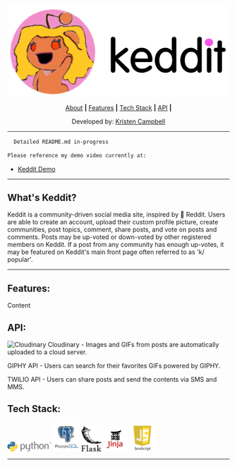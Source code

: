 <p align="center">
  <img src="static/images/keddit_logo_image_dark.svg" width="550" title="Keddit">
</p>

<p align="center">
  <a href="#whats-keddit"> About</a> <b>|</b> 
  <a href="#features"> Features</a> <b>|</b> 
  <a href="#tech-stack"> Tech Stack</a> <b>|</b> 
  <a href="#api"> API</a> <b>|</b> 
</p>


<p align="center">
  Developed by: <a href="https://www.linkedin.com/in/kristencampbell">Kristen Campbell</a>
</p>

----

```html
  Detailed README.md in-progress
```
```html
Please reference my demo video currently at: 
```

* <a href="https://drive.google.com/open?id=1aR5mOqMz8OF7ECEa648PfNAlZBOfBZjt">Keddit Demo</a>


___________________________________

## What's Keddit?

Keddit is a community-driven social media site, inspired by &#x1F53C; Reddit. Users are able to create an account, upload their custom profile picture, create communities, post topics, comment, share posts, and vote on posts and comments. Posts may be up-voted or down-voted by other registered members on Keddit. If a post from any community has enough up-votes, it may be featured on Keddit's main front page often referred to as 'k/ popular'.



---

## Features:

Content

## API:
<p>
<img src="https://res.cloudinary.com/cloudinary/image/upload/c_scale,w_200/v1/logo/for_white_bg/cloudinary_icon_for_white_bg.png" width="60" title="Cloudinary"> Cloudinary - Images and GIFs from posts are automatically uploaded to a cloud server.</p>

GIPHY API - Users can search for their favorites GIFs powered by GIPHY.

TWILIO API - Users can share posts and send the contents via SMS and MMS.






## Tech Stack:
<p>
  <img class="tech-stack-python" src="static/images/Python.png" width="100">
  <img class="tech-stack-psql" src="static/images/psql.png" width="60">
  <img class="tech-stack-flask" src="static/images/flask.png" width="45">
  <img class="tech-stack-jinja" src="static/images/jinja2.png" width="55">
  <img class="tech-stack-js" src="static/images/jslogo.png" width="60">
  </p>
  
  ----
